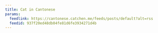 ```yaml
---
title: Cat in Cantonese
params:
  feedlink: https://cantonese.catchen.me/feeds/posts/default?alt=rss
  feedid: 937f20ed48db04fe81d6fe3934271d4b
---
```

